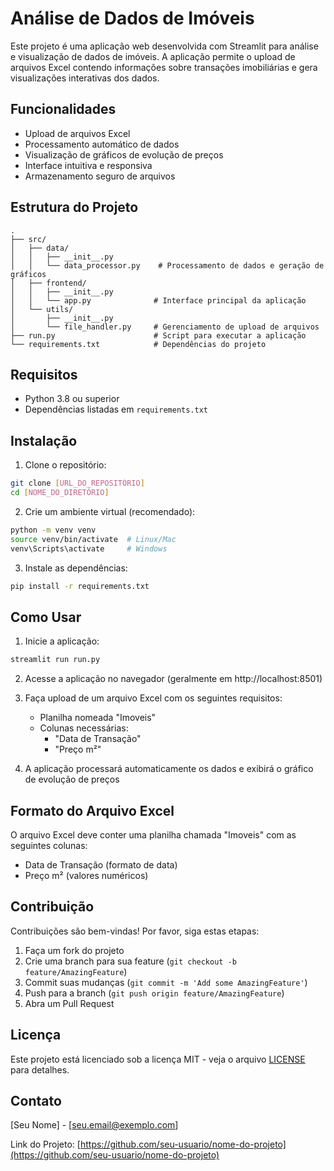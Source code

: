 # Análise de Dados de Imóveis

Este projeto é uma aplicação web desenvolvida com Streamlit para análise e visualização de dados de imóveis. A aplicação permite o upload de arquivos Excel contendo informações sobre transações imobiliárias e gera visualizações interativas dos dados.

## Funcionalidades

- Upload de arquivos Excel
- Processamento automático de dados
- Visualização de gráficos de evolução de preços
- Interface intuitiva e responsiva
- Armazenamento seguro de arquivos

## Estrutura do Projeto

```
.
├── src/
│   ├── data/
│   │   ├── __init__.py
│   │   └── data_processor.py    # Processamento de dados e geração de gráficos
│   ├── frontend/
│   │   ├── __init__.py
│   │   └── app.py              # Interface principal da aplicação
│   └── utils/
│       ├── __init__.py
│       └── file_handler.py     # Gerenciamento de upload de arquivos
├── run.py                      # Script para executar a aplicação
└── requirements.txt            # Dependências do projeto
```

## Requisitos

- Python 3.8 ou superior
- Dependências listadas em `requirements.txt`

## Instalação

1. Clone o repositório:
```bash
git clone [URL_DO_REPOSITÓRIO]
cd [NOME_DO_DIRETÓRIO]
```

2. Crie um ambiente virtual (recomendado):
```bash
python -m venv venv
source venv/bin/activate  # Linux/Mac
venv\Scripts\activate     # Windows
```

3. Instale as dependências:
```bash
pip install -r requirements.txt
```

## Como Usar

1. Inicie a aplicação:
```bash
streamlit run run.py
```

2. Acesse a aplicação no navegador (geralmente em http://localhost:8501)

3. Faça upload de um arquivo Excel com os seguintes requisitos:
   - Planilha nomeada "Imoveis"
   - Colunas necessárias:
     - "Data de Transação"
     - "Preço m²"

4. A aplicação processará automaticamente os dados e exibirá o gráfico de evolução de preços

## Formato do Arquivo Excel

O arquivo Excel deve conter uma planilha chamada "Imoveis" com as seguintes colunas:

- Data de Transação (formato de data)
- Preço m² (valores numéricos)

## Contribuição

Contribuições são bem-vindas! Por favor, siga estas etapas:

1. Faça um fork do projeto
2. Crie uma branch para sua feature (`git checkout -b feature/AmazingFeature`)
3. Commit suas mudanças (`git commit -m 'Add some AmazingFeature'`)
4. Push para a branch (`git push origin feature/AmazingFeature`)
5. Abra um Pull Request

## Licença

Este projeto está licenciado sob a licença MIT - veja o arquivo [LICENSE](LICENSE) para detalhes.

## Contato

[Seu Nome] - [seu.email@exemplo.com]

Link do Projeto: [https://github.com/seu-usuario/nome-do-projeto](https://github.com/seu-usuario/nome-do-projeto)